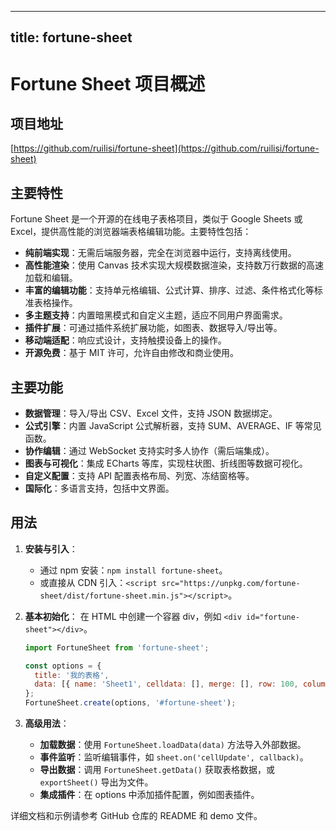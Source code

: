 
---
title: fortune-sheet
---

# Fortune Sheet 项目概述

## 项目地址
[https://github.com/ruilisi/fortune-sheet](https://github.com/ruilisi/fortune-sheet)

## 主要特性
Fortune Sheet 是一个开源的在线电子表格项目，类似于 Google Sheets 或 Excel，提供高性能的浏览器端表格编辑功能。主要特性包括：
- **纯前端实现**：无需后端服务器，完全在浏览器中运行，支持离线使用。
- **高性能渲染**：使用 Canvas 技术实现大规模数据渲染，支持数万行数据的高速加载和编辑。
- **丰富的编辑功能**：支持单元格编辑、公式计算、排序、过滤、条件格式化等标准表格操作。
- **多主题支持**：内置暗黑模式和自定义主题，适应不同用户界面需求。
- **插件扩展**：可通过插件系统扩展功能，如图表、数据导入/导出等。
- **移动端适配**：响应式设计，支持触摸设备上的操作。
- **开源免费**：基于 MIT 许可，允许自由修改和商业使用。

## 主要功能
- **数据管理**：导入/导出 CSV、Excel 文件，支持 JSON 数据绑定。
- **公式引擎**：内置 JavaScript 公式解析器，支持 SUM、AVERAGE、IF 等常见函数。
- **协作编辑**：通过 WebSocket 支持实时多人协作（需后端集成）。
- **图表与可视化**：集成 ECharts 等库，实现柱状图、折线图等数据可视化。
- **自定义配置**：支持 API 配置表格布局、列宽、冻结窗格等。
- **国际化**：多语言支持，包括中文界面。

## 用法
1. **安装与引入**：
   - 通过 npm 安装：`npm install fortune-sheet`。
   - 或直接从 CDN 引入：`<script src="https://unpkg.com/fortune-sheet/dist/fortune-sheet.min.js"></script>`。

2. **基本初始化**：
   在 HTML 中创建一个容器 div，例如 `<div id="fortune-sheet"></div>`。
   ```javascript
   import FortuneSheet from 'fortune-sheet';

   const options = {
     title: '我的表格',
     data: [{ name: 'Sheet1', celldata: [], merge: [], row: 100, column: 26 }]  // 初始数据
   };
   FortuneSheet.create(options, '#fortune-sheet');
   ```

3. **高级用法**：
   - **加载数据**：使用 `FortuneSheet.loadData(data)` 方法导入外部数据。
   - **事件监听**：监听编辑事件，如 `sheet.on('cellUpdate', callback)`。
   - **导出数据**：调用 `FortuneSheet.getData()` 获取表格数据，或 `exportSheet()` 导出为文件。
   - **集成插件**：在 options 中添加插件配置，例如图表插件。

详细文档和示例请参考 GitHub 仓库的 README 和 demo 文件。